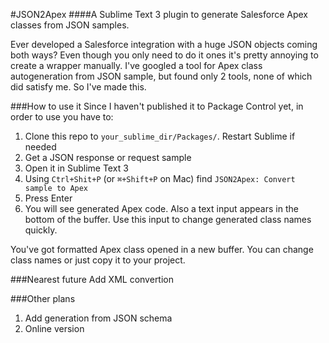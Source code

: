 #JSON2Apex 
####A Sublime Text 3 plugin to generate Salesforce Apex classes from JSON samples.

Ever developed a Salesforce integration with a huge JSON objects coming both ways? Even though you only need to do it ones it's pretty annoying to create a wrapper manually.
I've googled a tool for Apex class autogeneration from JSON sample, but found only 2 tools, none of which did satisfy me.
So I've made this.

###How to use it
Since I haven't published it to Package Control yet, in order to use you have to:

1. Clone this repo to `your_sublime_dir/Packages/`. Restart Sublime if needed
2. Get a JSON response or request sample
3. Open it in Sublime Text 3
4. Using `Ctrl+Shit+P` (or `⌘+Shift+P` on Mac) find `JSON2Apex: Convert sample to Apex`
5. Press Enter
6. You will see generated Apex code. Also a text input appears in the bottom of the buffer. Use this input to change generated class names quickly.

You've got formatted Apex class opened in a new buffer. You can change class names or just copy it to your project.

###Nearest future
Add XML convertion

###Other plans
1. Add generation from JSON schema
2. Online version